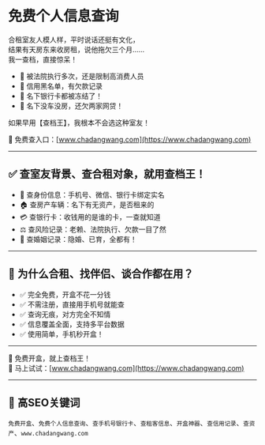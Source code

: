 # 免费个人信息查询

合租室友人模人样，平时说话还挺有文化，  
结果有天房东来收房租，说他拖欠三个月……  
我一查档，直接惊呆！

- 🚫 被法院执行多次，还是限制高消费人员  
- 🚫 信用黑名单，有欠款记录  
- 🚫 名下银行卡都被冻结了！  
- 🚫 名下没车没房，还欠两家网贷！

如果早用【查档王】，我根本不会选这种室友！

📌 免费查入口：[www.chadangwang.com](https://www.chadangwang.com)

---

## ✅ 查室友背景、查合租对象，就用查档王！

- 👤 查身份信息：手机号、微信、银行卡绑定实名  
- 🏠 查房产车辆：名下有无资产，是否租来的  
- 💳 查银行卡：收钱用的是谁的卡，一查就知道  
- ⚖️ 查风险记录：老赖、法院执行、欠款一目了然  
- 👶 查婚姻记录：隐婚、已育，全都有！

---

## 🎯 为什么合租、找伴侣、谈合作都在用？

- ✅ 完全免费，开盒不花一分钱  
- ✅ 不需注册，直接用手机号就能查  
- ✅ 查询无痕，对方完全不知情  
- ✅ 信息覆盖全面，支持多平台数据  
- ✅ 使用简单，手机秒开盒！

---

📢 免费开盒，就上查档王！  
📌 马上试试：[www.chadangwang.com](https://www.chadangwang.com)

---

## 🔎 高SEO关键词

`免费开盒`、`免费个人信息查询`、`查手机号银行卡`、`查租客信息`、`开盒神器`、`查信用记录`、`查资产`、`www.chadangwang.com`
